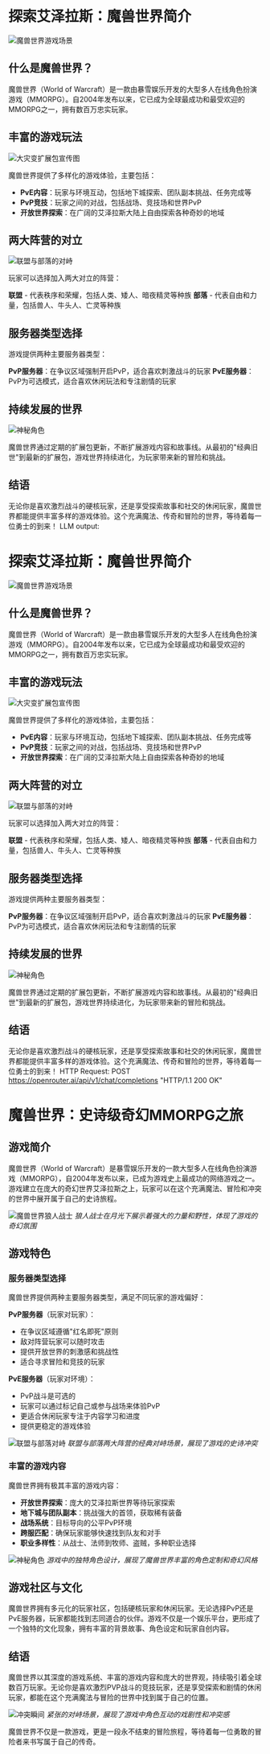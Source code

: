 # 探索艾泽拉斯：魔兽世界简介

![魔兽世界游戏场景](http://i1.sinaimg.cn/gm/cr/2011/0429/1064402000.jpg)

## 什么是魔兽世界？

魔兽世界（World of Warcraft）是一款由暴雪娱乐开发的大型多人在线角色扮演游戏（MMORPG）。自2004年发布以来，它已成为全球最成功和最受欢迎的MMORPG之一，拥有数百万忠实玩家。

## 丰富的游戏玩法

![大灾变扩展包宣传图](http://www.v3wall.com/wallpaper/1920_1200/1106/1920_1200_201106240953031697008.jpg)

魔兽世界提供了多样化的游戏体验，主要包括：

- **PvE内容**：玩家与环境互动，包括地下城探索、团队副本挑战、任务完成等
- **PvP竞技**：玩家之间的对战，包括战场、竞技场和世界PvP
- **开放世界探索**：在广阔的艾泽拉斯大陆上自由探索各种奇妙的地域

## 两大阵营的对立

![联盟与部落的对峙](https://www.ign.com.cn/sm/t/ign_cn/news/w/world-of-w/world-of-warcraft-battle-for-azeroth-review-in-progress_hc4u.1280.jpg)

玩家可以选择加入两大对立的阵营：

**联盟** - 代表秩序和荣耀，包括人类、矮人、暗夜精灵等种族
**部落** - 代表自由和力量，包括兽人、牛头人、亡灵等种族

## 服务器类型选择

游戏提供两种主要服务器类型：

**PvP服务器**：在争议区域强制开启PvP，适合喜欢刺激战斗的玩家
**PvE服务器**：PvP为可选模式，适合喜欢休闲玩法和专注剧情的玩家

## 持续发展的世界

![神秘角色](https://i0.hdslb.com/bfs/article/39418eeead4d7855eb112e7db6b3b3dee6c8d8d1.png)

魔兽世界通过定期的扩展包更新，不断扩展游戏内容和故事线。从最初的"经典旧世"到最新的扩展包，游戏世界持续进化，为玩家带来新的冒险和挑战。

## 结语

无论你是喜欢激烈战斗的硬核玩家，还是享受探索故事和社交的休闲玩家，魔兽世界都能提供丰富多样的游戏体验。这个充满魔法、传奇和冒险的世界，等待着每一位勇士的到来！
LLM output: 
<finish>

# 探索艾泽拉斯：魔兽世界简介

![魔兽世界游戏场景](http://i1.sinaimg.cn/gm/cr/2011/0429/1064402000.jpg)

## 什么是魔兽世界？

魔兽世界（World of Warcraft）是一款由暴雪娱乐开发的大型多人在线角色扮演游戏（MMORPG）。自2004年发布以来，它已成为全球最成功和最受欢迎的MMORPG之一，拥有数百万忠实玩家。

## 丰富的游戏玩法

![大灾变扩展包宣传图](http://www.v3wall.com/wallpaper/1920_1200/1106/1920_1200_201106240953031697008.jpg)

魔兽世界提供了多样化的游戏体验，主要包括：

- **PvE内容**：玩家与环境互动，包括地下城探索、团队副本挑战、任务完成等
- **PvP竞技**：玩家之间的对战，包括战场、竞技场和世界PvP
- **开放世界探索**：在广阔的艾泽拉斯大陆上自由探索各种奇妙的地域

## 两大阵营的对立

![联盟与部落的对峙](https://www.ign.com.cn/sm/t/ign_cn/news/w/world-of-w/world-of-warcraft-battle-for-azeroth-review-in-progress_hc4u.1280.jpg)

玩家可以选择加入两大对立的阵营：

**联盟** - 代表秩序和荣耀，包括人类、矮人、暗夜精灵等种族
**部落** - 代表自由和力量，包括兽人、牛头人、亡灵等种族

## 服务器类型选择

游戏提供两种主要服务器类型：

**PvP服务器**：在争议区域强制开启PvP，适合喜欢刺激战斗的玩家
**PvE服务器**：PvP为可选模式，适合喜欢休闲玩法和专注剧情的玩家

## 持续发展的世界

![神秘角色](https://i0.hdslb.com/bfs/article/39418eeead4d7855eb112e7db6b3b3dee6c8d8d1.png)

魔兽世界通过定期的扩展包更新，不断扩展游戏内容和故事线。从最初的"经典旧世"到最新的扩展包，游戏世界持续进化，为玩家带来新的冒险和挑战。

## 结语

无论你是喜欢激烈战斗的硬核玩家，还是享受探索故事和社交的休闲玩家，魔兽世界都能提供丰富多样的游戏体验。这个充满魔法、传奇和冒险的世界，等待着每一位勇士的到来！
HTTP Request: POST https://openrouter.ai/api/v1/chat/completions "HTTP/1.1 200 OK"
<finish>

# 魔兽世界：史诗级奇幻MMORPG之旅

## 游戏简介

魔兽世界（World of Warcraft）是暴雪娱乐开发的一款大型多人在线角色扮演游戏（MMORPG），自2004年发布以来，已成为游戏史上最成功的网络游戏之一。游戏建立在庞大的奇幻世界艾泽拉斯之上，玩家可以在这个充满魔法、冒险和冲突的世界中展开属于自己的史诗旅程。

![魔兽世界狼人战士](http://www.v3wall.com/wallpaper/1920_1200/1106/1920_1200_201106240953031697008.jpg)
*狼人战士在月光下展示着强大的力量和野性，体现了游戏的奇幻氛围*

## 游戏特色

### 服务器类型选择

魔兽世界提供两种主要服务器类型，满足不同玩家的游戏偏好：

**PvP服务器**（玩家对玩家）：
- 在争议区域遵循"红名即死"原则
- 敌对阵营玩家可以随时攻击
- 提供开放世界的刺激感和挑战性
- 适合寻求冒险和竞技的玩家

**PvE服务器**（玩家对环境）：
- PvP战斗是可选的
- 玩家可以通过标记自己或参与战场来体验PvP
- 更适合休闲玩家专注于内容学习和进度
- 提供更稳定的游戏体验

![联盟与部落对峙](https://www.ign.com.cn/sm/t/ign_cn/news/w/world-of-w/world-of-warcraft-battle-for-azeroth-review-in-progress_hc4u.1280.jpg)
*联盟与部落两大阵营的经典对峙场景，展现了游戏的史诗冲突*

### 丰富的游戏内容

魔兽世界拥有极其丰富的游戏内容：

- **开放世界探索**：庞大的艾泽拉斯世界等待玩家探索
- **地下城与团队副本**：挑战强大的首领，获取稀有装备
- **战场系统**：目标导向的公平PvP环境
- **跨服匹配**：确保玩家能够快速找到队友和对手
- **职业多样性**：从战士、法师到牧师、盗贼，多种职业选择

![神秘角色](https://i0.hdslb.com/bfs/article/39418eeead4d7855eb112e7db6b3b3dee6c8d8d1.png)
*游戏中的独特角色设计，展现了魔兽世界丰富的角色定制和奇幻风格*

## 游戏社区与文化

魔兽世界拥有多元化的玩家社区，包括硬核玩家和休闲玩家。无论选择PvP还是PvE服务器，玩家都能找到志同道合的伙伴。游戏不仅是一个娱乐平台，更形成了一个独特的文化现象，拥有丰富的背景故事、角色设定和玩家自创内容。

## 结语

魔兽世界以其深度的游戏系统、丰富的游戏内容和庞大的世界观，持续吸引着全球数百万玩家。无论你是喜欢激烈PVP战斗的竞技玩家，还是享受探索和剧情的休闲玩家，都能在这个充满魔法与冒险的世界中找到属于自己的位置。

![冲突瞬间](https://puui.qpic.cn/vpic_cover/t07005q6xy6/t07005q6xy6_hz.jpg/1280)
*紧张的对峙场景，展现了游戏中角色互动的戏剧性和冲突感*

魔兽世界不仅是一款游戏，更是一段永不结束的冒险旅程，等待着每一位勇敢的冒险者来书写属于自己的传奇。